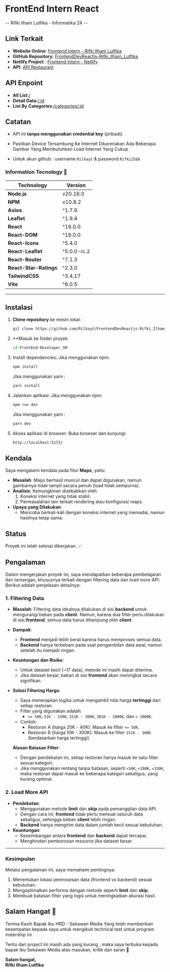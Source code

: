 # FrontEnd Intern React

-- Rifki Ilham Lutfika - Informatika 24 --

## Link Terkait

- **Website Online**: [Frontend Intern - Rifki Ilham Lutfika](https://frontend-intern-rifki-ilham-lutfika.netlify.app/)
- **GitHub Repository**: [FrontendDevReactjs-Rifki_Ilham_Lutfika](https://github.com/Rilkayt/FrontendDevReactjs-Rifki_Ilham_Lutfika)
- **Netlify Project** : [Frontend Intern - Netlify ](https://app.netlify.com/sites/frontend-intern-rifki-ilham-lutfika/configuration/general)
- **API**: [API Restaurant](https://api-restaurant-gules.vercel.app/api/data)

## API Enpoint

- **All List**:[/](https://api-restaurant-gules.vercel.app/api/data)
- **Detail Data**:[/:id](https://api-restaurant-gules.vercel.app/api/data/ghi789)
- **List By Categories**:[/categories/:id](https://api-restaurant-gules.vercel.app/api/data/categories/Japan)

## Catatan

- API ini **tanpa menggunakan credential key** (pribadi).

- Pastikan Device Tersambung Ke Internet Dikarenakan Ada Beberapa Gambar Yang Membutuhkan Load Internet Yang Cukup

- Untuk akun github : username `Rilkayt` & password `Rifki25$6`

### Information Tecnology 🌟

| Technology             | Version     |
| ---------------------- | ----------- |
| **Node.js**            | v20.16.0    |
| **NPM**                | v10.8.2     |
| **Axios**              | ^1.7.9      |
| **Leaflet**            | ^1.9.4      |
| **React**              | ^19.0.0     |
| **React-DOM**          | ^19.0.0     |
| **React-Icons**        | ^5.4.0      |
| **React-Leaflet**      | ^5.0.0-rc.2 |
| **React-Router**       | ^7.1.3      |
| **React-Star-Ratings** | ^2.3.0      |
| **TailwindCSS**        | ^3.4.17     |
| **Vite**               | ^6.0.5      |

---

## Instalasi

1. **Clone repository** ke mesin lokal:

   ```bash
   git clone https://github.com/Rilkayt/FrontendDevReactjs-Rifki_Ilham_Lutfika.git
   ```

2. \*\*Masuk ke folder proyek:

   ```bash
   cd FrontEnd-Developer_SM
   ```

3. Install dependencies: Jika menggunakan npm:

   ```bash
   npm install
   ```

   Jika menggunakan yarn :

   ```bash
   yarn install
   ```

4. Jalankan aplikasi: Jika menggunakan npm:

   ```bash
   npm run dev
   ```

   Jika menggunakan yarn :

   ```bash
   yarn dev
   ```

5. Akses aplikasi di browser: Buka browser dan kunjungi:
   ```bash
   http://localhost:5173/
   ```

## Kendala

Saya mengalami kendala pada fitur **Maps**, yaitu:

- **Masalah**: Maps berhasil muncul dan dapat digunakan, namun gambarnya tidak tampil secara penuh (load tidak sempurna).
- **Analisis**: Kemungkinan disebabkan oleh:
  1. Koneksi internet yang tidak stabil.
  2. Permasalahan lain terkait rendering atau konfigurasi maps.
- **Upaya yang Dilakukan**:
  - Mencoba berkali-kali dengan koneksi internet yang memadai, namun hasilnya tetap sama.

## Status

Proyek ini telah selesai dikerjakan. ✅

## Pengalaman

Dalam mengerjakan proyek ini, saya mendapatkan beberapa pembelajaran dan tantangan, khususnya terkait dengan filtering data dan load more API. Berikut adalah penjelasan detailnya:

### 1. **Filtering Data**

- **Masalah**: Filtering data idealnya dilakukan di sisi **backend** untuk mengurangi beban pada **client**. Namun, karena dua filter perlu dilakukan di sisi **frontend**, semua data harus ditampung oleh **client**.
- **Dampak**:
  - **Frontend** menjadi lebih berat karena harus memproses semua data.
  - **Backend** hanya terbebani pada saat pengambilan data awal, namun setelah itu menjadi ringan.
- **Keuntungan dan Risiko**:
  - Untuk dataset kecil (~17 data), metode ini masih dapat diterima.
  - Jika dataset besar, beban di sisi **frontend** akan meningkat secara signifikan.
- **Solusi Filtering Harga**:

  - Saya menerapkan logika untuk mengambil nilai harga **tertinggi** dari setiap restoran.
  - Filter yang digunakan adalah:
    - `<= 50K`, `51K - 150K`, `151K - 300K`, `301K - 1000K`, dan `> 1000K`.
  - Contoh:
    - Restoran A (harga 20K - 40K): Masuk ke filter `<= 50K`.
    - Restoran B (harga 10K - 300K): Masuk ke filter `151K - 300K` (berdasarkan harga tertinggi).

  **Alasan Batasan Filter**:

  - Dengan pendekatan ini, setiap restoran hanya masuk ke satu filter sesuai kategori.
  - Jika menggunakan rentang tanpa batasan, seperti `<50K`, `<100K`, `<150K`, maka restoran dapat masuk ke beberapa kategori sekaligus, yang kurang optimal.

### 2. **Load More API**

- **Pendekatan**:
  - Menggunakan metode **limit** dan **skip** pada pemanggilan data API.
  - Dengan cara ini, **frontend** tidak perlu memuat seluruh data sekaligus, sehingga beban **client** lebih ringan.
  - **Backend** hanya mengirim data dalam jumlah kecil sesuai kebutuhan.
- **Keuntungan**:
  - Keseimbangan antara **frontend** dan **backend** dapat tercapai.
  - Menghindari pemborosan resource jika dataset besar.

---

### Kesimpulan

Melalui pengalaman ini, saya memahami pentingnya:

1. Menentukan lokasi pemrosesan data (frontend vs backend) sesuai kebutuhan.
2. Mengoptimalkan performa dengan metode seperti **limit** dan **skip**.
3. Membuat batasan filter yang logis untuk meningkatkan akurasi hasil.

## Salam Hangat 🤝

Terima Kasih Bapak Ibu HRD - Sekawan Media
Yang telah memberikan kesempatan kepada saya untuk mengikuti technical test untuk program instership ini

Tentu dari project ini masih ada yang kurang , maka saya terbuka kepada bapak ibu Sekawan Media atas masukan, kritik dan saran 🌟

**Salam hangat,**  
**Rifki Ilham Lutfika**
